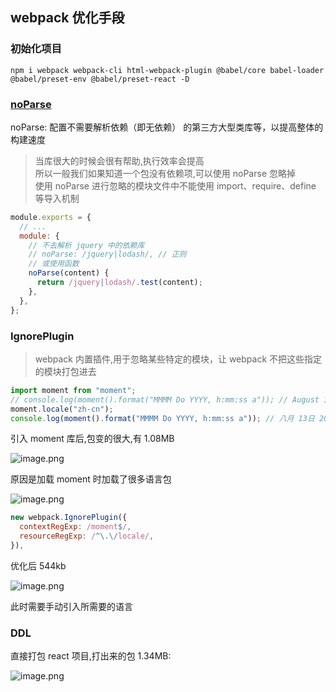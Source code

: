 ## webpack 优化手段

### 初始化项目

`npm i webpack webpack-cli html-webpack-plugin @babel/core babel-loader @babel/preset-env @babel/preset-react -D`

### [noParse](https://webpack.docschina.org/configuration/module/#modulenoparse)

noParse: 配置不需要解析依赖（即无依赖） 的第三方大型类库等，以提高整体的构建速度

> 当库很大的时候会很有帮助,执行效率会提高\
> 所以一般我们如果知道一个包没有依赖项,可以使用 noParse 忽略掉\
> 使用 noParse 进行忽略的模块文件中不能使用 import、require、define 等导入机制

```js
module.exports = {
  // ...
  module: {
    // 不去解析 jquery 中的依赖库
    // noParse: /jquery|lodash/, // 正则
    // 或使用函数
    noParse(content) {
      return /jquery|lodash/.test(content);
    },
  },
};
```

### IgnorePlugin

> webpack 内置插件,用于忽略某些特定的模块，让 webpack 不把这些指定的模块打包进去

```js
import moment from "moment";
// console.log(moment().format("MMMM Do YYYY, h:mm:ss a")); // August 13th 2021, 3:43:08 pm
moment.locale("zh-cn");
console.log(moment().format("MMMM Do YYYY, h:mm:ss a")); // 八月 13日 2021, 3:44:05 下午
```

引入 moment 库后,包变的很大,有 1.08MB

![image.png](https://p6-juejin.byteimg.com/tos-cn-i-k3u1fbpfcp/7f03171d2ed644f882ebf8172dc46ac0~tplv-k3u1fbpfcp-watermark.image)

原因是加载 moment 时加载了很多语言包

![image.png](https://p3-juejin.byteimg.com/tos-cn-i-k3u1fbpfcp/b4c9086542244653bc710774062e8948~tplv-k3u1fbpfcp-watermark.image)

```js
new webpack.IgnorePlugin({
  contextRegExp: /moment$/,
  resourceRegExp: /^\.\/locale/,
}),
```

优化后 544kb

![image.png](https://p6-juejin.byteimg.com/tos-cn-i-k3u1fbpfcp/5016359589cf488b97d25c1f1a798d42~tplv-k3u1fbpfcp-watermark.image)

此时需要手动引入所需要的语言

### DDL

直接打包 react 项目,打出来的包 1.34MB:

![image.png](https://p6-juejin.byteimg.com/tos-cn-i-k3u1fbpfcp/3ff05c293ae44044bd1abe123bf70220~tplv-k3u1fbpfcp-watermark.image)
